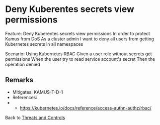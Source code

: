 # Deny Kuberentes secrets view permissions

Feature: Deny Kuberentes secrets view permissions
  In order to protect Kamus from DoS
  As a cluster admin
  I want to deny all users from getting Kubernetes secrets in all namespaces

  Scenario: Using Kubernetes RBAC
    Given a user role without secrets get permissions 
    When the user try to read service account's secret
    Then the operation denied


## Remarks

* Mitigates: KAMUS-T-D-1
* References:
 * - https://kubernetes.io/docs/reference/access-authn-authz/rbac/

Back to [Threats and Controls](/docs/threatmodeling/threats_controls)
